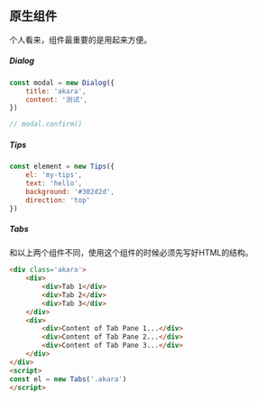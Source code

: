 ## 原生组件

个人看来，组件最重要的是用起来方便。

##### Dialog

``` js
const modal = new Dialog({
    title: 'akara',
    content: '测试',
})

// modal.confirm()
```

##### Tips

``` js
const element = new Tips({
    el: 'my-tips',
    text: 'hello',
    background: '#302d2d',
    direction: 'top'
})
```

##### Tabs

和以上两个组件不同，使用这个组件的时候必须先写好HTML的结构。

``` html
<div class='akara'>
    <div>
        <div>Tab 1</div>
        <div>Tab 2</div>
        <div>Tab 3</div>
    </div>
    <div>
        <div>Content of Tab Pane 1...</div>
        <div>Content of Tab Pane 2...</div>
        <div>Content of Tab Pane 3...</div>
    </div>
</div>
<script>
const el = new Tabs('.akara')
</script>
```

